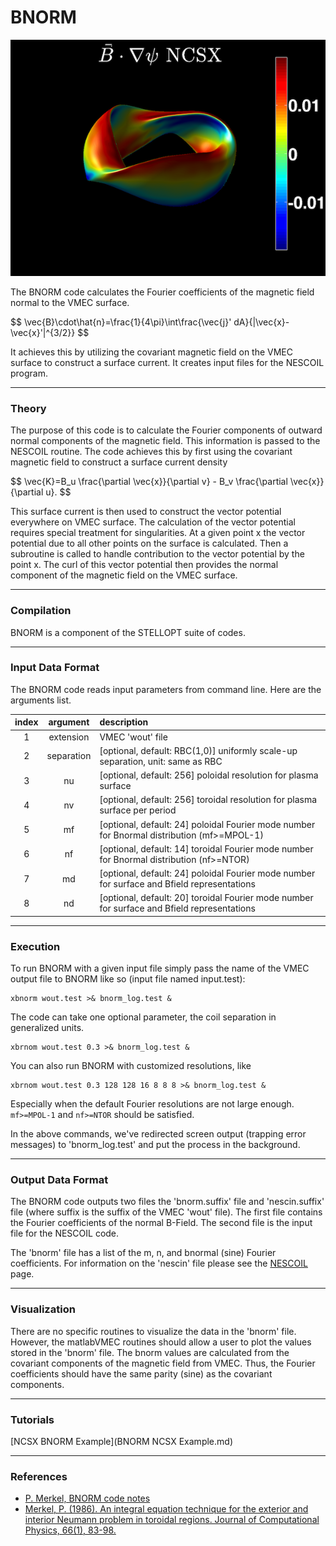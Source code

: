 BNORM
=====

![](images/bnorm_ncsx_c09r00_free.png)

The BNORM code calculates the Fourier coefficients of the magnetic field
normal to the VMEC surface.

\$$ \vec{B}\cdot\hat{n}=\frac{1}{4\pi}\int\frac{\vec{j}'
dA}{\|\vec{x}-\vec{x}'\|^{3/2}} $$

It achieves this by utilizing the covariant magnetic field on the VMEC surface to construct
a surface current. It creates input files for the NESCOIL program.

------------------------------------------------------------------------

### Theory

The purpose of this code is to calculate the Fourier components of
outward normal components of the magnetic field. This information is
passed to the NESCOIL routine. The code achieves this by first using the
covariant magnetic field to construct a surface current density

\$$ \vec{K}=B_u \frac{\partial \vec{x}}{\partial v} -
B_v \frac{\partial \vec{x}}{\partial u}. $$

This surface current is then used to construct the vector potential everywhere on
VMEC surface. The calculation of the vector potential requires special
treatment for singularities. At a given point x the vector potential due
to all other points on the surface is calculated. Then a subroutine is
called to handle contribution to the vector potential by the point x.
The curl of this vector potential then provides the normal component of
the magnetic field on the VMEC surface.

------------------------------------------------------------------------

### Compilation

BNORM is a component of the STELLOPT suite of codes.

------------------------------------------------------------------------

### Input Data Format

The BNORM code reads input parameters from command line.
Here are the arguments list.

| index |  argument | description |
|:----:|:-------:|:---------|
| 1 | extension | VMEC 'wout' file |
| 2 | separation | [optional, default: RBC(1,0)] uniformly scale-up separation, unit: same as RBC |
| 3 | nu | [optional, default: 256] poloidal resolution for plasma surface |
| 4 | nv | [optional, default: 256] toroidal resolution for plasma surface per period |
| 5 | mf | [optional, default: 24] poloidal Fourier mode number for Bnormal distribution (mf>=MPOL-1) |
| 6 | nf | [optional, default: 14] toroidal Fourier mode number for Bnormal distribution (nf>=NTOR) |
| 7 | md | [optional, default: 24] poloidal Fourier mode number for surface and Bfield representations |
| 8 | nd | [optional, default: 20] toroidal Fourier mode number for surface and Bfield representations |

------------------------------------------------------------------------

### Execution

To run BNORM with a given input file simply pass the name of the VMEC
output file to BNORM like so (input file named input.test):

```shell
xbnorm wout.test >& bnorm_log.test &
```
The code can take one optional parameter, the coil separation in generalized
units.

```shell
xbrnom wout.test 0.3 >& bnorm_log.test &
```

You can also run BNORM with customized resolutions, like

```shell
xbrnom wout.test 0.3 128 128 16 8 8 8 >& bnorm_log.test &
```
Especially when the default Fourier resolutions are not large
enough. `mf>=MPOL-1` and `nf>=NTOR` should be satisfied.

In the above commands, we've redirected screen output (trapping error messages) to
'bnorm_log.test' and put the process in the background.

------------------------------------------------------------------------

### Output Data Format

The BNORM code outputs two files the 'bnorm.suffix' file and
'nescin.suffix' file (where suffix is the suffix of the VMEC 'wout'
file). The first file contains the Fourier coefficients of the normal
B-Field. The second file is the input file for the NESCOIL code.

The 'bnorm' file has a list of the m, n, and bnormal (sine) Fourier
coefficients. For information on the 'nescin' file please see the
[NESCOIL](NESCOIL) page.

------------------------------------------------------------------------

### Visualization

There are no specific routines to visualize the data in the 'bnorm'
file. However, the matlabVMEC routines should allow a user to plot the
values stored in the 'bnorm' file. The bnorm values are calculated
from the covariant components of the magnetic field from VMEC. Thus, the
Fourier coefficients should have the same parity (sine) as the covariant
components.

------------------------------------------------------------------------

### Tutorials

[NCSX BNORM Example](BNORM NCSX Example.md)

------------------------------------------------------------------------

### References

- [P. Merkel, BNORM code notes](docs/bnorm_prog_notes.pdf)
- [Merkel, P. (1986). An integral equation technique for the exterior and interior Neumann problem in toroidal regions. Journal of Computational Physics, 66(1), 83-98.](https://doi.org/10.1016/0021-9991(86)90055-0)

